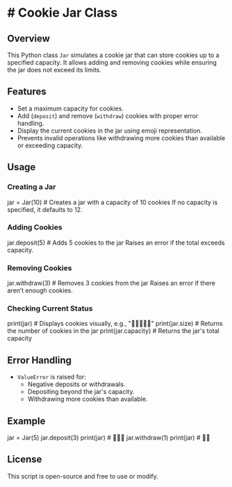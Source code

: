 # # Cookie Jar Class

## Overview
This Python class `Jar` simulates a cookie jar that can store cookies up to a specified capacity. It allows adding and removing cookies while ensuring the jar does not exceed its limits.

## Features
- Set a maximum capacity for cookies.
- Add (`deposit`) and remove (`withdraw`) cookies with proper error handling.
- Display the current cookies in the jar using emoji representation.
- Prevents invalid operations like withdrawing more cookies than available or exceeding capacity.

## Usage

### Creating a Jar
jar = Jar(10)  # Creates a jar with a capacity of 10 cookies
If no capacity is specified, it defaults to 12.

### Adding Cookies
jar.deposit(5)  # Adds 5 cookies to the jar
Raises an error if the total exceeds capacity.

### Removing Cookies
jar.withdraw(3)  # Removes 3 cookies from the jar
Raises an error if there aren’t enough cookies.

### Checking Current Status
print(jar)       # Displays cookies visually, e.g., "🍪🍪🍪🍪🍪"
print(jar.size)  # Returns the number of cookies in the jar
print(jar.capacity)  # Returns the jar's total capacity

## Error Handling
- `ValueError` is raised for:
  - Negative deposits or withdrawals.
  - Depositing beyond the jar's capacity.
  - Withdrawing more cookies than available.

## Example
jar = Jar(5)
jar.deposit(3)
print(jar)  # 🍪🍪🍪
jar.withdraw(1)
print(jar)  # 🍪🍪

## License
This script is open-source and free to use or modify.
